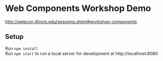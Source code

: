 # Web Components Workshop Demo
http://webcon.illinois.edu/sessions.shtml#workshop-components

## Setup
Run `npm install`  
Run `npm start` to run a local server for development at http://localhost:8080